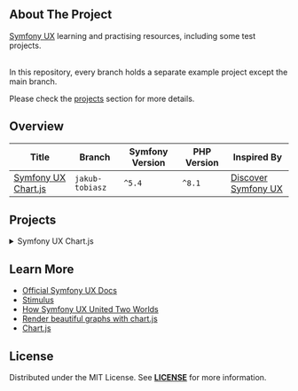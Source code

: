 ## About The Project
[Symfony UX][topic] learning and practising resources, including some test projects.


</br>  
In this repository, every branch holds a separate example project except the main branch.  

Please check the [projects](#projects) section for more details.


## Overview
| Title                                | Branch          | Symfony Version | PHP Version | Inspired By                                      |
|--------------------------------------|-----------------|-----------------|-------------|--------------------------------------------------|
| [Symfony UX Chart.js][jakub-tobiasz] | `jakub-tobiasz` | `^5.4`          | `^8.1`      | [Discover Symfony UX][jakub-tobiasz-url-tooltip] |


## Projects
<details><summary>Symfony UX Chart.js</summary>  
<p>  

<img 
src="https://user-images.githubusercontent.com/5810350/218063260-f11af1b3-7928-4ef5-832b-153befb8c1cb.png" 
alt="Symfony UX Chart" 
width="80%" 
/>

**Project Description:** Discover Symfony UX components and enhance your front-end using Symfony UX Chart.js  
**Project Link:** https://github.com/habibun/symfony-ux/tree/jakub-tobiasz  
**Inspired By:** [Discover Symfony UX components and enhance your front-end][jakub-tobiasz-url]  
<br/>

#### Installation
```bash
git clone git@github.com:habibun/symfony-ux.git
cd symfony-ux
git checkout jakub-tobiasz
git pull origin jakub-tobiasz
symfony composer install
symfony server:start
```

</p>
</details>


## Learn More
- [Official Symfony UX Docs](https://ux.symfony.com/)
- [Stimulus](https://stimulus.hotwired.dev/)
- [How Symfony UX United Two Worlds](https://blog.alphpaca.io/how-symfony-ux-united-two-worlds-21a89fc04410)
- [Render beautiful graphs with chart.js](https://ux.symfony.com/chartjs)
- [Chart.js](https://www.chartjs.org/)


## License
Distributed under the MIT License. See **[LICENSE][license]** for more information.


[//]: # (Links)
[topic]: https://ux.symfony.com/
[license]: https://github.com/habibun/symfony-ux/blob/main/LICENSE

[//]: # (Symfony UX Chart.js)
[jakub-tobiasz]: https://github.com/habibun/symfony-ux/tree/jakub-tobiasz
[jakub-tobiasz-url]: https://blog.alphpaca.io/discover-symfony-ux-components-and-enhance-your-front-end-ffff3a7c0177
[jakub-tobiasz-url-tooltip]: https://blog.alphpaca.io/discover-symfony-ux-components-and-enhance-your-front-end-ffff3a7c0177 "Discover Symfony UX components and enhance your front-end"

